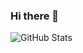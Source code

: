 ### Hi there 👋

<!--
**armanDark/armanDark** is a ✨ _special_ ✨ repository because its `README.md` (this file) appears on your GitHub profile.
-->

![GitHub Stats](https://github-readme-stats.vercel.app/api?username=armandark&theme=dracula)
